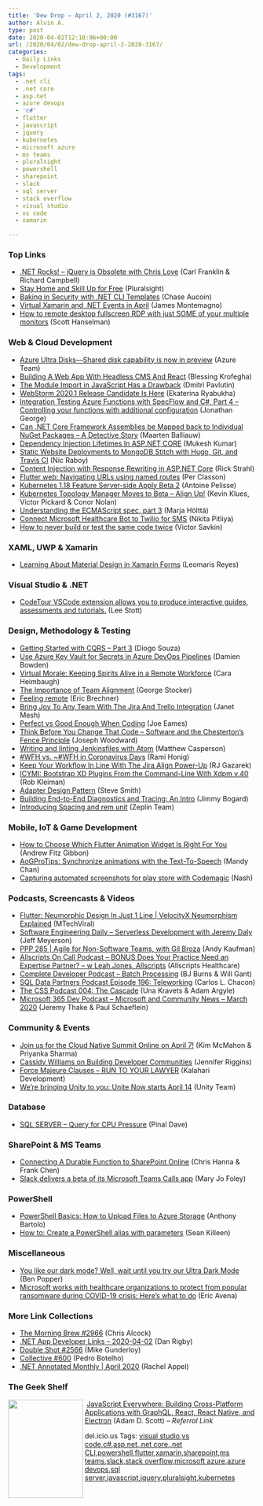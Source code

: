 ```yaml
---
title: 'Dew Drop – April 2, 2020 (#3167)'
author: Alvin A.
type: post
date: 2020-04-02T12:10:06+00:00
url: /2020/04/02/dew-drop-april-2-2020-3167/
categories:
  - Daily Links
  - Development
tags:
  - .net cli
  - .net core
  - asp.net
  - azure devops
  - 'c#'
  - flutter
  - javascript
  - jquery
  - kubernetes
  - microsoft azure
  - ms teams
  - pluralsight
  - powershell
  - sharepoint
  - slack
  - sql server
  - stack overflow
  - visual studio
  - vs code
  - xamarin

---
```

### <a name="top"></a>Top Links

  * <a href="http://www.dotnetrocks.com/default.aspx?ShowNum=1681" target="_blank" rel="noopener noreferrer">.NET Rocks! &#8211; jQuery is Obsolete with Chris Love</a> (Carl Franklin & Richard Campbell)
  * <a href="https://www.pluralsight.com/blog/news/stay-home-skill-up-for-free" target="_blank" rel="noopener noreferrer">Stay Home and Skill Up for Free</a> (Pluralsight)
  * <a href="https://developer.okta.com/blog/2020/04/01/cli-dotnet-templates-dotnet-core-templates" target="_blank" rel="noopener noreferrer">Baking in Security with .NET CLI Templates</a> (Chase Aucoin)
  * <a href="https://devblogs.microsoft.com/xamarin/virtual-xamarin-events-april/" target="_blank" rel="noopener noreferrer">Virtual Xamarin and .NET Events in April</a> (James Montemagno)
  * <a href="http://feeds.hanselman.com/~/620681836/0/scotthanselman~How-to-remote-desktop-fullscreen-RDP-with-just-SOME-of-your-multiple-monitors.aspx" target="_blank" rel="noopener noreferrer">How to remote desktop fullscreen RDP with just SOME of your multiple monitors</a> (Scott Hanselman)



### <a name="web"></a>Web & Cloud Development

  * <a href="https://azure.microsoft.com/en-us/updates/azure-ultra-disks-shared-disk-capability-is-now-in-preview/" target="_blank" rel="noopener noreferrer">Azure Ultra Disks—Shared disk capability is now in preview</a> (Azure Team)
  * <a href="https://www.smashingmagazine.com/2020/04/web-app-headless-cms-react/" target="_blank" rel="noopener noreferrer">Building A Web App With Headless CMS And React</a> (Blessing Krofegha)
  * <a href="https://dmitripavlutin.com/javascript-import-module-drawback/" target="_blank" rel="noopener noreferrer">The Module Import in JavaScript Has a Drawback</a> (Dmitri Pavlutin)
  * <a href="https://blog.jetbrains.com/webstorm/2020/04/webstorm-2020-1-rc/" target="_blank" rel="noopener noreferrer">WebStorm 2020.1 Release Candidate Is Here</a> (Ekaterina Ryabukha)
  * <a href="https://blogs.endjin.com/2020/04/integration-testing-azure-functions-with-specflow-and-c-part-4-controlling-your-functions-with-additional-configuration/" target="_blank" rel="noopener noreferrer">Integration Testing Azure Functions with SpecFlow and C#, Part 4 – Controlling your functions with additional configuration</a> (Jonathan George)
  * <a href="https://blog.maartenballiauw.be/post/2020/04/01/can-net-core-framework-assemblies-be-mapped-back-to-individual-nuget-packages-a-detective-story.html" target="_blank" rel="noopener noreferrer">Can .NET Core Framework Assemblies be Mapped back to Individual NuGet Packages &#8211; A Detective Story</a> (Maarten Balliauw)
  * <a href="https://www.c-sharpcorner.com/article/dependency-injection-lifetimes-in-asp-net-core/" target="_blank" rel="noopener noreferrer">Dependency Injection Lifetimes In ASP.NET CORE</a> (Mukesh Kumar)
  * <a href="https://www.thepolyglotdeveloper.com/2020/04/static-website-deployments-mongodb-stitch-hugo-git-travis-ci/" target="_blank" rel="noopener noreferrer">Static Website Deployments to MongoDB Stitch with Hugo, Git, and Travis CI</a> (Nic Raboy)
  * <a href="http://feedproxy.google.com/~r/RickStrahl/~3/7LCIW3DxMK4/Content-Injection-with-Response-Rewriting-in-ASPNET-Core-3x" target="_blank" rel="noopener noreferrer">Content Injection with Response Rewriting in ASP.NET Core</a> (Rick Strahl)
  * <a href="https://medium.com/flutter/flutter-web-navigating-urls-using-named-routes-307e1b1e2050" target="_blank" rel="noopener noreferrer">Flutter web: Navigating URLs using named routes</a> (Per Classon)
  * <a href="https://kubernetes.io/blog/2020/04/01/kubernetes-1.18-feature-server-side-apply-beta-2/" target="_blank" rel="noopener noreferrer">Kubernetes 1.18 Feature Server-side Apply Beta 2</a> (Antoine Pelisse)
  * <a href="https://kubernetes.io/blog/2020/04/01/kubernetes-1-18-feature-topoloy-manager-beta/" target="_blank" rel="noopener noreferrer">Kubernetes Topology Manager Moves to Beta &#8211; Align Up!</a> (Kevin Klues, Victor Pickard & Conor Nolan)
  * <a href="https://v8.dev/blog/understanding-ecmascript-part-3" target="_blank" rel="noopener noreferrer">Understanding the ECMAScript spec, part 3</a> (Marja Hölttä)
  * <a href="https://techcommunity.microsoft.com/t5/healthcare-and-life-sciences/connect-microsoft-healthcare-bot-to-twilio-for-sms/ba-p/1273863" target="_blank" rel="noopener noreferrer">Connect Microsoft Healthcare Bot to Twilio for SMS</a> (Nikita Pitliya)
  * <a href="https://blog.nrwl.io/how-to-never-build-or-test-the-same-code-twice-2dc58e413279?source=rss-76fc1db4149b------2" target="_blank" rel="noopener noreferrer">How to never build or test the same code twice</a> (Victor Savkin)



### <a name="silverlight"></a>XAML, UWP & Xamarin

  * <a href="https://www.telerik.com/blogs/learning-about-material-design-in-xamarin-forms" target="_blank" rel="noopener noreferrer">Learning About Material Design in Xamarin Forms</a> (Leomaris Reyes)



### <a name="dotnet"></a>Visual Studio & .NET

  * <a href="https://techcommunity.microsoft.com/t5/educator-developer-blog/codetour-vscode-extension-allows-you-to-produce-interactive/ba-p/1274297" target="_blank" rel="noopener noreferrer">CodeTour VSCode extension allows you to produce interactive guides, assessments and tutorials.</a> (Lee Stott)



### <a name="design"></a>Design, Methodology & Testing

  * <a href="https://www.red-gate.com/simple-talk/dotnet/c-programming/getting-started-with-cqrs-part-3/" target="_blank" rel="noopener noreferrer">Getting Started with CQRS – Part 3</a> (Diogo Souza)
  * <a href="https://damienbod.com/2020/04/02/use-azure-key-vault-for-secrets-in-azure-devops-pipelines/" target="_blank" rel="noopener noreferrer">Use Azure Key Vault for Secrets in Azure DevOps Pipelines</a> (Damien Bowden)
  * <a href="https://newsignature.com/articles/virtual-morale-keeping-spirits-alive-in-a-remote-workforce/" target="_blank" rel="noopener noreferrer">Virtual Morale: Keeping Spirits Alive in a Remote Workforce</a> (Cara Heimbaugh)
  * <a href="https://georgestocker.com/2020/04/01/team-alignment/?utm_source=rss&utm_medium=rss&utm_campaign=team-alignment" target="_blank" rel="noopener noreferrer">The Importance of Team Alignment</a> (George Stocker)
  * <a href="https://imwrightshardcode.com/2020/04/feeling-remote/" target="_blank" rel="noopener noreferrer">Feeling remote</a> (Eric Brechner)
  * <a href="https://blog.trello.com/jira-trello-intregration" target="_blank" rel="noopener noreferrer">Bring Joy To Any Team With The Jira And Trello Integration</a> (Janet Mesh)
  * <a href="https://medium.com/thinkster-io/perfect-vs-good-enough-when-coding-71de99eb6cf8?source=rss----4b02256a38e9---4" target="_blank" rel="noopener noreferrer">Perfect vs Good Enough When Coding</a> (Joe Eames)
  * <a href="http://josephwoodward.co.uk/2020/04/software-the-chestertons-fence-principle" target="_blank" rel="noopener noreferrer">Think Before You Change That Code &#8211; Software and the Chesterton&#8217;s Fence Principle</a> (Joseph Woodward)
  * <a href="http://feedproxy.google.com/~r/OctopusDeploy/~3/45PqYMS4j7c/jenkinsfiles-with-atom" target="_blank" rel="noopener noreferrer">Writing and linting Jenkinsfiles with Atom</a> (Matthew Casperson)
  * <a href="https://oz-code.com/general/wfh-vs-not-wfh-coronavirus-days/" target="_blank" rel="noopener noreferrer">#WFH vs. ~#WFH in Coronavirus Days</a> (Rami Honig)
  * <a href="https://blog.trello.com/jira-align-power-up" target="_blank" rel="noopener noreferrer">Keep Your Workflow In Line With The Jira Align Power-Up</a> (RJ Gazarek)
  * <a href="https://medium.com/adobetech/icymi-bootstrap-xd-plugins-from-the-command-line-with-xdpm-v-40-ebb25dfbd71c?source=rss----9342990108af---4" target="_blank" rel="noopener noreferrer">ICYMI: Bootstrap XD Plugins From the Command-Line With Xdpm v.40</a> (Rob Kleiman)
  * <a href="https://ardalis.com/adapter-design-pattern" target="_blank" rel="noopener noreferrer">Adapter Design Pattern</a> (Steve Smith)
  * <a href="http://feedproxy.google.com/~r/GrabBagOfT/~3/lRV6NTp-6o4/" target="_blank" rel="noopener noreferrer">Building End-to-End Diagnostics and Tracing: An Intro</a> (Jimmy Bogard)
  * <a href="https://blog.zeplin.io/introducing-spacing-and-rem-unit-5f06d10df5e3?source=rss----42748f0aa96f---4" target="_blank" rel="noopener noreferrer">Introducing Spacing and rem unit</a> (Zeplin Team)



### <a name="mobile"></a>Mobile, IoT & Game Development

  * <a href="https://medium.com/flutter/how-to-choose-which-flutter-animation-widget-is-right-for-you-79ecfb7e72b5" target="_blank" rel="noopener noreferrer">How to Choose Which Flutter Animation Widget Is Right For You</a> (Andrew Fitz Gibbon)
  * <a href="https://medium.com/google-developers/aogprotips-synchronize-animations-with-the-text-to-speech-e9bb64860b44?source=rss----2e5ce7f173a5---4" target="_blank" rel="noopener noreferrer">AoGProTips: Synchronize animations with the Text-To-Speech</a> (Mandy Chan)
  * <a href="https://medium.com/flutter-community/codemagic-capturing-test-screenshots-f62b78409e98?source=rss----86fb29d7cc6a---4" target="_blank" rel="noopener noreferrer">Capturing automated screenshots for play store with Codemagic</a> (Nash)



### <a name="podcasts"></a>Podcasts, Screencasts & Videos

  * <a href="http://www.youtube.com/watch?v=NWbXBXZscyE" target="_blank" rel="noopener noreferrer">Flutter: Neumorphic Design In Just 1 Line | VelocityX Neumorphism Explained</a> (MTechViral)
  * <a href="https://softwareengineeringdaily.com/2020/04/02/serverless-development-with-jeremy-daly/?utm_source=rss&utm_medium=rss&utm_campaign=serverless-development-with-jeremy-daly" target="_blank" rel="noopener noreferrer">Software Engineering Daily &#8211; Serverless Development with Jeremy Daly</a> (Jeff Meyerson)
  * <a href="http://feedproxy.google.com/~r/PeopleAndProjectsPodcastBlog/~3/WkBw7C0Ch9c/553-ppp-285-agile-for-non-software-teams-with-gil-broza.html" target="_blank" rel="noopener noreferrer">PPP 285 | Agile for Non-Software Teams, with Gil Broza</a> (Andy Kaufman)
  * <a href="https://podcast.allscripts.com/e/bonus-does-your-practice-need-an-expertise-partner-w-leah-jones-allscripts/" target="_blank" rel="noopener noreferrer">Allscripts On Call Podcast &#8211; BONUS Does Your Practice Need an Expertise Partner? &#8211; w Leah Jones, Allscripts</a> (Allscripts Healthcare)
  * <a href="https://completedeveloperpodcast.com/episode-244/?utm_source=rss&utm_medium=rss&utm_campaign=episode-244" target="_blank" rel="noopener noreferrer">Complete Developer Podcast &#8211; Batch Processing</a> (BJ Burns & Will Gant)
  * <a href="http://sqldatapartners.com/2020/04/01/episode-196-teleworking/" target="_blank" rel="noopener noreferrer">SQL Data Partners Podcast Episode 196: Teleworking</a> (Carlos L. Chacon)
  * <a href="http://thecsspodcast.googledevelopers.libsynpro.com/004-the-cascade" target="_blank" rel="noopener noreferrer">The CSS Podcast 004: The Cascade</a> (Una Kravets & Adam Argyle)
  * <a href="https://www.m365devpodcast.com/e/microsoft-and-community-news-march-2020/" target="_blank" rel="noopener noreferrer">Microsoft 365 Dev Podcast &#8211; Microsoft and Community News &#8211; March 2020</a> (Jeremy Thake & Paul Schaeflein)



### <a name="events"></a>Community & Events

  * <a href="https://www.cncf.io/blog/2020/04/01/join-us-for-the-cloud-native-summit-online-on-april-7/" target="_blank" rel="noopener noreferrer">Join us for the Cloud Native Summit Online on April 7!</a> (Kim McMahon & Priyanka Sharma)
  * <a href="https://thenewstack.io/cassidy-williams-on-building-developer-communities/" target="_blank" rel="noopener noreferrer">Cassidy Williams on Building Developer Communities</a> (Jennifer Riggins)
  * <a href="https://www.kalaharimeetingsblog.com/bloghome/force-majeure-clauses-run-to-your-lawyer" target="_blank" rel="noopener noreferrer">Force Majeure Clauses – RUN TO YOUR LAWYER</a> (Kalahari Development)
  * <a href="https://blogs.unity3d.com/2020/04/01/were-bringing-unity-to-you-unite-now-starts-april-14/" target="_blank" rel="noopener noreferrer">We’re bringing Unity to you: Unite Now starts April 14</a> (Unity Team)



### <a name="sql"></a>Database

  * <a href="https://blog.sqlauthority.com/2020/04/02/sql-server-query-for-cpu-pressure/" target="_blank" rel="noopener noreferrer">SQL SERVER – Query for CPU Pressure</a> (Pinal Dave)



### <a name="sp"></a>SharePoint & MS Teams

  * <a href="https://devblogs.microsoft.com/premier-developer/connecting-a-durable-function-to-sharepoint-online/" target="_blank" rel="noopener noreferrer">Connecting A Durable Function to SharePoint Online</a> (Chris Hanna & Frank Chen)
  * <a href="https://www.zdnet.com/article/slack-delivers-a-beta-of-its-microsoft-teams-calls-app/#ftag=RSSbaffb68" target="_blank" rel="noopener noreferrer">Slack delivers a beta of its Microsoft Teams Calls app</a> (Mary Jo Foley)



### <a name="ps"></a>PowerShell

  * <a href="https://techcommunity.microsoft.com/t5/itops-talk-blog/powershell-basics-how-to-upload-files-to-azure-storage/ba-p/1273322" target="_blank" rel="noopener noreferrer">PowerShell Basics: How to Upload Files to Azure Storage</a> (Anthony Bartolo)
  * <a href="https://seankilleen.com/2020/04/how-to-create-a-powershell-alias-with-parameters/" target="_blank" rel="noopener noreferrer">How to: Create a PowerShell alias with parameters</a> (Sean Killeen)



### <a name="misc"></a>Miscellaneous

  * <a href="https://stackoverflow.blog/2020/04/01/ultra-dark-mode-april-fools/" target="_blank" rel="noopener noreferrer">You like our dark mode? Well, wait until you try our Ultra Dark Mode</a> (Ben Popper)
  * <a href="https://www.microsoft.com/security/blog/2020/04/01/microsoft-works-with-healthcare-organizations-to-protect-from-popular-ransomware-during-covid-19-crisis-heres-what-to-do/" target="_blank" rel="noopener noreferrer">Microsoft works with healthcare organizations to protect from popular ransomware during COVID-19 crisis: Here’s what to do</a> (Eric Avena)



### <a name="links"></a>More Link Collections

  * <a href="http://feedproxy.google.com/~r/ReflectivePerspective/~3/18wMaExvN88/" target="_blank" rel="noopener noreferrer">The Morning Brew #2966</a> (Chris Alcock)
  * <a href="https://links.danrigby.com/2020/04/app-developer-links-2020-04-02/" target="_blank" rel="noopener noreferrer">.NET App Developer Links &#8211; 2020-04-02</a> (Dan Rigby)
  * <a href="https://afreshcup.com/home/2020/04/02/double-shot-2566.html" target="_blank" rel="noopener noreferrer">Double Shot #2566</a> (Mike Gunderloy)
  * <a href="http://feedproxy.google.com/~r/tympanus/~3/D7gtiq1jXgo/" target="_blank" rel="noopener noreferrer">Collective #600</a> (Pedro Botelho)
  * <a href="https://blog.jetbrains.com/dotnet/2020/04/01/net-annotated-monthly-april-2020/" target="_blank" rel="noopener noreferrer">.NET Annotated Monthly | April 2020</a> (Rachel Appel)



### <a name="shelf"></a>The Geek Shelf

<a href="https://www.amazon.com/JavaScript-Everywhere-Building-Cross-Platform-Applications-ebook/dp/B084KMH9JP/?tag=amavin-20" target="_blank" rel="noopener noreferrer"><img loading="lazy" decoding="async" width="152" height="200" align="left" style="margin: 0px 4px 10px 0px; border: 0px currentcolor; border-image: none; float: left; display: inline; background-image: none;" src="https://m.media-amazon.com/images/I/81flCgX8vcL._AC_UL320_ML3_.jpg" border="0" /></a>&nbsp;<a href="https://www.amazon.com/JavaScript-Everywhere-Building-Cross-Platform-Applications-ebook/dp/B084KMH9JP/?tag=amavin-20" target="_blank" rel="noopener noreferrer">JavaScript Everywhere: Building Cross-Platform Applications with GraphQL, React, React Native, and Electron</a> (Adam D. Scott) _&#8211; Referral Link_







<div class="wlWriterEditableSmartContent" id="scid:77ECF5F8-D252-44F5-B4EB-D463C5396A79:cbe8e9fc-c363-438a-837c-bd2e0b7d6c5f" style="margin: 0px; padding: 0px; float: none; display: inline;">
  del.icio.us Tags: <a href="http://del.icio.us/popular/visual+studio" rel="tag">visual studio</a>,<a href="http://del.icio.us/popular/vs+code" rel="tag">vs code</a>,<a href="http://del.icio.us/popular/c%23" rel="tag">c#</a>,<a href="http://del.icio.us/popular/asp.net" rel="tag">asp.net</a>,<a href="http://del.icio.us/popular/.net+core" rel="tag">.net core</a>,<a href="http://del.icio.us/popular/.net+CLI" rel="tag">.net CLI</a>,<a href="http://del.icio.us/popular/powershell" rel="tag">powershell</a>,<a href="http://del.icio.us/popular/flutter" rel="tag">flutter</a>,<a href="http://del.icio.us/popular/xamarin" rel="tag">xamarin</a>,<a href="http://del.icio.us/popular/sharepoint" rel="tag">sharepoint</a>,<a href="http://del.icio.us/popular/ms+teams" rel="tag">ms teams</a>,<a href="http://del.icio.us/popular/slack" rel="tag">slack</a>,<a href="http://del.icio.us/popular/stack+overflow" rel="tag">stack overflow</a>,<a href="http://del.icio.us/popular/microsoft+azure" rel="tag">microsoft azure</a>,<a href="http://del.icio.us/popular/azure+devops" rel="tag">azure devops</a>,<a href="http://del.icio.us/popular/sql+server" rel="tag">sql server</a>,<a href="http://del.icio.us/popular/javascript" rel="tag">javascript</a>,<a href="http://del.icio.us/popular/jquery" rel="tag">jquery</a>,<a href="http://del.icio.us/popular/pluralsight" rel="tag">pluralsight</a>,<a href="http://del.icio.us/popular/kubernetes" rel="tag">kubernetes</a>
</div>
